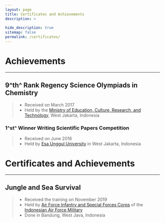 ```yaml
---
layout: page
title: Certificates and Achievements
description: >
  
hide_description: true
sitemap: false
permalink: /certificates/
---
```


# Achievements
---
## 9^th^ Rank Regency Science Olympiads in Chemistry
> * Received on March 2017
> * Held by the [Ministry of Education, Culture, Research, and Technology], West Jakarta, Indonesia

### 1^st^ Winner Writing Scientific Papers Competition
> * Received on June 2016
> * Held by [Esa Unggul University] in West Jakarta, Indonesia


# Certificates and Achievements
---
## Jungle and Sea Survival
> * Received the training on November 2019
> * Held by [Air Force Infantry and Special Forces Corps] of the [Indonesian Air Force Military]
> * Done in Bandung, West Java, Indonesia


[Ministry of Education, Culture, Research, and Technology]: https://www.kemdikbud.go.id/main/
[Esa Unggul University]: https://www.esaunggul.ac.id/?lang=en
[Air Force Infantry and Special Forces Corps]: https://en.wikipedia.org/wiki/Kopasgat
[Indonesian Air Force Military]: https://tni-au.mil.id/